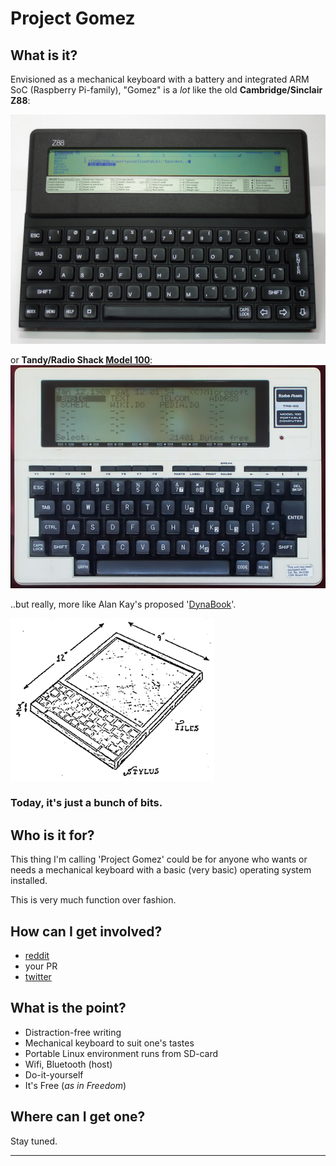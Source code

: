 # Project Gomez

## What is it?

Envisioned as a mechanical keyboard with a battery and integrated ARM SoC (Raspberry Pi-family), "Gomez" is a *lot* like the old **Cambridge/Sinclair Z88**:

![](CambridgeZ88.jpg)

or **Tandy/Radio Shack [Model 100](https://www.youtube.com/watch?v=Prl6D7bqQo8)**:
![](Model100.jpg)

..but really, more like Alan Kay's proposed '[DynaBook](https://www.mprove.de/diplom/gui/Kay72a.pdf)'.


![](Dynabook.png)

### Today, it's just a bunch of bits.


## Who is it for?
This thing I'm calling 'Project Gomez' could be for anyone who wants or needs a mechanical keyboard with a basic (very basic) operating system installed.

This is very much function over fashion. 

## How can I get involved?
- [reddit](https://reddit.com/r/ProjectGomez)
- your PR
- [twitter](#)

## What is the point?
- Distraction-free writing
- Mechanical keyboard to suit one's tastes
- Portable Linux environment runs from SD-card
- Wifi, Bluetooth (host)
- Do-it-yourself
- It's Free (*as in Freedom*)

## Where can I get one?
Stay tuned.

----

